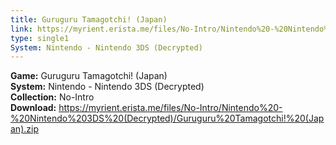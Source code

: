 ```yaml
---
title: Guruguru Tamagotchi! (Japan)
link: https://myrient.erista.me/files/No-Intro/Nintendo%20-%20Nintendo%203DS%20(Decrypted)/Guruguru%20Tamagotchi!%20(Japan).zip
type: single1
System: Nintendo - Nintendo 3DS (Decrypted)
---
```

<b>Game:</b> Guruguru Tamagotchi! (Japan)<br>
<b>System:</b> Nintendo - Nintendo 3DS (Decrypted)<br>
<b>Collection:</b> No-Intro<br>
<b>Download:</b> https://myrient.erista.me/files/No-Intro/Nintendo%20-%20Nintendo%203DS%20(Decrypted)/Guruguru%20Tamagotchi!%20(Japan).zip